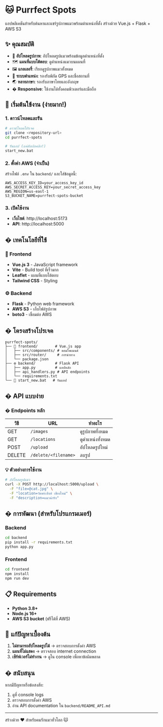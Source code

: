 # 🐱 Purrfect Spots

แอปพลิเคชันสำหรับค้นหาและแชร์รูปภาพแมวพร้อมตำแหน่งที่ตั้ง สร้างด้วย Vue.js + Flask + AWS S3

## ✨ คุณสมบัติ

- 📸 **อัปโหลดรูปภาพ**: อัปโหลดรูปแมวพร้อมข้อมูลตำแหน่งที่ตั้ง
- 🗺️ **แผนที่แบบโต้ตอบ**: ดูตำแหน่งแมวบนแผนที่
- 🖼️ **แกลเลอรี่**: เรียกดูรูปภาพแมวทั้งหมด
- 📍 **ระบบตำแหน่ง**: รองรับพิกัด GPS และชื่อสถานที่
- 🌏 **หลายภาษา**: รองรับภาษาไทยและอังกฤษ
- � **Responsive**: ใช้งานได้ทั้งคอมพิวเตอร์และมือถือ

## 🎯 เริ่มต้นใช้งาน (ง่ายมาก!)

### 1. ดาวน์โหลดและรัน
```bash
# ดาวน์โหลดโปรเจค
git clone <repository-url>
cd purrfect-spots

# รันแอป (แค่ดับเบิลคลิก!)
start_new.bat
```

### 2. ตั้งค่า AWS (จำเป็น)
สร้างไฟล์ `.env` ใน `backend/` และใส่ข้อมูลนี้:

```env
AWS_ACCESS_KEY_ID=your_access_key_id
AWS_SECRET_ACCESS_KEY=your_secret_access_key
AWS_REGION=us-east-1
S3_BUCKET_NAME=purrfect-spots-bucket
```

### 3. เปิดใช้งาน
- **เว็บไซต์**: http://localhost:5173
- **API**: http://localhost:5000

## � เทคโนโลยีที่ใช้

### 🎨 Frontend
- **Vue.js 3** - JavaScript framework
- **Vite** - Build tool ที่เร็วมาก
- **Leaflet** - แผนที่แบบโต้ตอบ
- **Tailwind CSS** - Styling

### ⚙️ Backend
- **Flask** - Python web framework
- **AWS S3** - เก็บไฟล์รูปภาพ
- **boto3** - เชื่อมต่อ AWS

## � โครงสร้างโปรเจค

```
purrfect-spots/
├── 🎨 frontend/        # Vue.js app
│   ├── src/components/ # คอมโพเนนต์
│   ├── src/router/     # การนำทาง
│   └── package.json
├── ⚙️ backend/         # Flask API
│   ├── app.py         # แอปหลัก
│   ├── api_handlers.py # API endpoints
│   └── requirements.txt
└── 🚀 start_new.bat   # รันแอป
```

## � API แบบง่าย

### � Endpoints หลัก

| วิธี | URL | ทำอะไร |
|------|-----|--------|
| GET | `/images` | ดูรูปภาพทั้งหมด |
| GET | `/locations` | ดูตำแหน่งทั้งหมด |
| POST | `/upload` | อัปโหลดรูปใหม่ |
| DELETE | `/delete/<filename>` | ลบรูป |

### 💡 ตัวอย่างการใช้งาน
```bash
# อัปโหลดรูปแมว
curl -X POST http://localhost:5000/upload \
  -F "file=@cat.jpg" \
  -F "location=วัดพระสิงห์ เชียงใหม่" \
  -F "description=แมวน่ารัก"
```

## �️ การพัฒนา (สำหรับโปรแกรมเมอร์)

### Backend
```bash
cd backend
pip install -r requirements.txt
python app.py
```

### Frontend
```bash
cd frontend
npm install
npm run dev
```

## 📋 Requirements

- **Python 3.8+** 
- **Node.js 16+**
- **AWS S3 bucket** (ฟรีได้ที่ AWS)

## 🚨 แก้ปัญหาเบื้องต้น

1. **ไม่สามารถอัปโหลดรูปได้** → ตรวจสอบการตั้งค่า AWS
2. **แผนที่ไม่แสดง** → ตรวจสอบ internet connection
3. **เซิร์ฟเวอร์ไม่ทำงาน** → ดูใน console เพื่อหาข้อผิดพลาด

## � สนับสนุน

หากมีปัญหาหรือข้อสงสัย:
1. ดูที่ console logs
2. ตรวจสอบการตั้งค่า AWS
3. อ่าน API documentation ใน `backend/README_API.md`

---

สร้างด้วย ❤️ สำหรับคนรักแมวทั่วโลก 🐱

